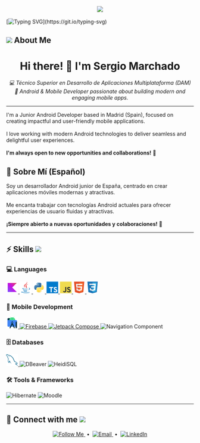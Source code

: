<div align="center">
  <img src="https://i.imgur.com/DJ4Mh3I.png">
</div>

[![Typing SVG](https://readme-typing-svg.herokuapp.com?multiline=true&width=500&lines=Guys+Let's+Enjoy+Coding.)](https://git.io/typing-svg)

## <picture><img src="https://github.com/7oSkaaa/7oSkaaa/blob/main/Images/about_me.gif?raw=true" width="50px"></picture> About Me

<h1 align="center">Hi there! 👋 I'm Sergio Marchado</h1>

<p align="center">
  <em>💻 Técnico Superior en Desarrollo de Aplicaciones Multiplataforma (DAM)<br>
  📱 Android & Mobile Developer passionate about building modern and engaging mobile apps.</em>
</p>

<hr>

<p>
  I'm a Junior Android Developer based in Madrid (Spain), focused on creating impactful and user-friendly mobile applications.<br><br>
  I love working with modern Android technologies to deliver seamless and delightful user experiences.<br><br>
  <strong>I'm always open to new opportunities and collaborations!</strong> 🚀
</p>

<h2>🌟 Sobre Mí (Español)</h2>

<p>
  Soy un desarrollador Android junior de España, centrado en crear aplicaciones móviles modernas y atractivas.<br><br>
  Me encanta trabajar con tecnologías Android actuales para ofrecer experiencias de usuario fluidas y atractivas.<br><br>
  <strong>¡Siempre abierto a nuevas oportunidades y colaboraciones!</strong> 🚀
</p>

<hr>

<h2>⚡ Skills <img src="https://media2.giphy.com/media/QssGEmpkyEOhBCb7e1/giphy.gif" width="32px"></h2>

<h3>💻 Languages</h3>
<p>
  <a href="https://kotlinlang.org" target="_blank">
    <img width="32px" src="https://raw.githubusercontent.com/devicons/devicon/master/icons/kotlin/kotlin-original.svg" alt="Kotlin">
  </a>
  <a href="https://www.java.com" target="_blank">
    <img width="32px" src="https://raw.githubusercontent.com/devicons/devicon/master/icons/java/java-original.svg" alt="Java">
  </a>
  <a href="https://www.python.org" target="_blank">
    <img width="32px" src="https://raw.githubusercontent.com/devicons/devicon/master/icons/python/python-original.svg" alt="Python">
  </a>
  <a href="https://www.typescriptlang.org" target="_blank">
    <img width="32px" src="https://raw.githubusercontent.com/devicons/devicon/master/icons/typescript/typescript-original.svg" alt="TypeScript">
  </a>
  <a href="https://developer.mozilla.org/docs/Web/JavaScript" target="_blank">
    <img width="32px" src="https://raw.githubusercontent.com/devicons/devicon/master/icons/javascript/javascript-original.svg" alt="JavaScript">
  </a>
  <a href="https://developer.mozilla.org/docs/Web/HTML" target="_blank">
    <img width="32px" src="https://raw.githubusercontent.com/devicons/devicon/master/icons/html5/html5-original.svg" alt="HTML">
  </a>
  <a href="https://developer.mozilla.org/docs/Web/CSS" target="_blank">
    <img width="32px" src="https://raw.githubusercontent.com/devicons/devicon/master/icons/css3/css3-original.svg" alt="CSS">
  </a>
</p>

<h3>📱 Mobile Development</h3>
<p>
  <a href="https://developer.android.com/studio" target="_blank">
    <img width="32px" src="https://raw.githubusercontent.com/devicons/devicon/master/icons/androidstudio/androidstudio-original.svg" alt="Android Studio">
  </a>
  <a href="https://firebase.google.com" target="_blank">
    <img width="32px" src="https://www.vectorlogo.zone/logos/firebase/firebase-icon.svg" alt="Firebase">
  </a>
  <a href="https://developer.android.com/jetpack/compose" target="_blank">
    <img width="32px" src="https://developer.android.com/images/jetpack/compose-tutorial/jetpack-compose.svg" alt="Jetpack Compose">
  </a>
  <img width="32px" src="https://cdn.icon-icons.com/icons2/2699/PNG/512/navigation_nav_icon_168465.png" alt="Navigation Component" title="Jetpack Navigation Component">
</p>

<h3>🗄️ Databases</h3>
<p>
  <a href="https://www.mysql.com" target="_blank">
    <img width="32px" src="https://raw.githubusercontent.com/devicons/devicon/master/icons/mysql/mysql-original.svg" alt="MySQL">
  </a>
  <img width="32px" src="https://cdn.worldvectorlogo.com/logos/dbeaver.svg" alt="DBeaver" title="DBeaver">
  <img width="32px" src="https://static-00.iconduck.com/assets.00/heidisql-icon-2048x2048-b84yznc9.png" alt="HeidiSQL" title="HeidiSQL">
</p>

<h3>🛠️ Tools & Frameworks</h3>
<p>
  <img width="32px" src="https://cdn.jsdelivr.net/gh/devicons/devicon/icons/hibernate/hibernate-original.svg" alt="Hibernate">
  <img width="32px" src="https://moodle.com/wp-content/uploads/2021/10/moodle-logo.svg" alt="Moodle">
</p>

<hr>

<h2>🤝 Connect with me <img src='https://raw.githubusercontent.com/ShahriarShafin/ShahriarShafin/main/Assets/handshake.gif' width="100px"></h2>

<p align="center">
  <a href="https://github.com/sergiomarchado" target="_blank">
    <img src="https://img.shields.io/github/followers/sergiomarchado?label=Follow%20Me&style=social" alt="Follow Me">
  </a>
  &nbsp;•&nbsp;
  <a href="mailto:sergio.marchadoropero3@gmail.com">
    <img src="https://img.shields.io/badge/Contact-email-blue?style=flat-square" alt="Email">
  </a>
  &nbsp;•&nbsp;
  <a href="www.linkedin.com/in/sergio-marchado-ropero-82b8b914b" target="_blank">
    <img src="https://img.shields.io/badge/LinkedIn-blue?logo=linkedin&style=flat-square" alt="LinkedIn">
  </a>
</p>
